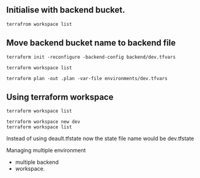 ## Initialise with backend bucket.
```
terrafrom workspace list
```

## Move backend bucket name to backend file

```
terraform init -reconfigure -backend-config backend/dev.tfvars
```

```
terraform workspace list
``` 

```
terraform plan -out .plan -var-file environments/dev.tfvars
```



## Using terraform workspace

```
terraform workspace list
```

```
terraform workspace new dev
terraform workspace list
```

Instead of using deault.tfstate now the state file name would be dev.tfstate

Managing multiple environment 
 - multiple backend
 - workspace.